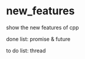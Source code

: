 # new_features
show the new features of cpp

done list:
  promise & future
  

to do list:
  thread
  
  
